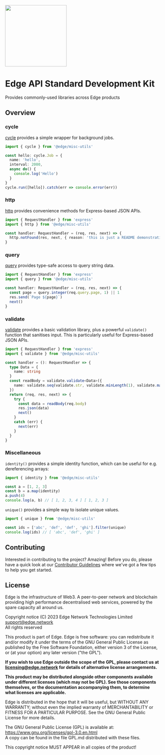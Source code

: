 <img src="https://cdn.edge.network/assets/img/edge-logo-green.svg" width="200">

# Edge API Standard Development Kit

Provides commonly-used libraries across Edge products

## Overview

### cycle

[cycle](./lib/cycle.ts) provides a simple wrapper for background jobs.

```ts
import { cycle } from '@edge/misc-utils'

const hello: cycle.Job = {
  name: 'hello',
  interval: 2000,
  async do() {
    console.log('Hello')
  }
}
cycle.run([hello]).catch(err => console.error(err))
```

### http

[http](./lib/http.ts) provides convenience methods for Express-based JSON APIs.

```ts
import { RequestHandler } from 'express'
import { http } from '@edge/misc-utils'

const handler: RequestHandler = (req, res, next) => {
  http.notFound(res, next, { reason: 'this is just a README demonstration' })
}
```

### query

[query](./lib/query.ts) provides type-safe access to query string data.

```ts
import { RequestHandler } from 'express'
import { query } from '@edge/misc-utils'

const handler: RequestHandler = (req, res, next) => {
  const page = query.integer(req.query.page, 1) || 1
  res.send(`Page ${page}`)
  next()
}
```

### validate

[validate](./lib/validate.ts) provides a basic validation library, plus a powerful `validate()` function that sanitises input. This is particularly useful for Express-based JSON APIs.

```ts
import { RequestHandler } from 'express'
import { validate } from '@edge/misc-utils'

const handler = (): RequestHandler => {
  type Data = {
    name: string
  }
  const readBody = validate.validate<Data>({
    name: validate.seq(validate.str, validate.minLength(1), validate.maxLength(256))
  })
  return (req, res, next) => {
    try {
      const data = readBody(req.body)
      res.json(data)
      next()
    }
    catch (err) {
      next(err)
    }
  }
}
```

### Miscellaneous

`identity()` provides a simple identity function, which can be useful for e.g. dereferencing arrays:

```ts
import { identity } from '@edge/misc-utils'

const a = [1, 2, 3]
const b = a.map(identity)
a.push(4)
console.log(a, b) // [ 1, 2, 3, 4 ] [ 1, 2, 3 ]
```

`unique()` provides a simple way to isolate unique values.

```ts
import { unique } from '@edge/misc-utils'

const ids = ['abc', 'def', 'def', 'ghi'].filter(unique)
console.log(ids) // [ 'abc', 'def', 'ghi' ]
```

## Contributing

Interested in contributing to the project? Amazing! Before you do, please have a quick look at our [Contributor Guidelines](CONTRIBUTING.md) where we've got a few tips to help you get started.

## License

Edge is the infrastructure of Web3. A peer-to-peer network and blockchain providing high performance decentralised web services, powered by the spare capacity all around us.

Copyright notice
(C) 2023 Edge Network Technologies Limited <support@edge.network><br />
All rights reserved

This product is part of Edge.
Edge is free software: you can redistribute it and/or modify it under the terms of the GNU General Public License as published by the Free Software Foundation, either version 3 of the License, or (at your option) any later version ("the GPL").

**If you wish to use Edge outside the scope of the GPL, please contact us at licensing@edge.network for details of alternative license arrangements.**

**This product may be distributed alongside other components available under different licenses (which may not be GPL). See those components themselves, or the documentation accompanying them, to determine what licenses are applicable.**

Edge is distributed in the hope that it will be useful, but WITHOUT ANY WARRANTY; without even the implied warranty of MERCHANTABILITY or FITNESS FOR A PARTICULAR PURPOSE. See the GNU General Public License for more details.

The GNU General Public License (GPL) is available at: https://www.gnu.org/licenses/gpl-3.0.en.html<br />
A copy can be found in the file GPL.md distributed with
these files.

This copyright notice MUST APPEAR in all copies of the product!
